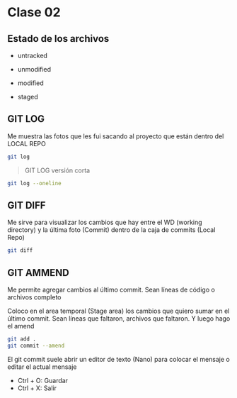 # Clase 02

## Estado de los archivos

* untracked

* unmodified

* modified

* staged

## GIT LOG
Me muestra las fotos que les fui sacando al proyecto que están dentro del LOCAL REPO

```sh
git log 
```

> GIT LOG versión corta

```sh
git log --oneline
```

## GIT DIFF
Me sirve para visualizar los cambios que hay entre el WD (working directory) y la última foto (Commit) dentro de la caja de commits (Local Repo)

```sh
git diff
```

## GIT AMMEND
Me permite agregar cambios al último commit. Sean líneas de código o archivos completo

Coloco en el area temporal (Stage area) los cambios que quiero sumar en el último commit. Sean líneas que faltaron, archivos que faltaron. Y luego hago el amend

```sh
git add .
git commit --amend
```
El git commit suele abrir un editor de texto (Nano) para colocar el mensaje o editar el actual mensaje

* Ctrl + O: Guardar
* Ctrl + X: Salir




